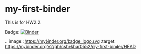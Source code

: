 # my-first-binder
This is for HW2.2.

Badge:
[![Binder](https://mybinder.org/badge_logo.svg)](https://mybinder.org/v2/gh/cshekhar0552/my-first-binder/HEAD)

.. image:: https://mybinder.org/badge_logo.svg
 :target: https://mybinder.org/v2/gh/cshekhar0552/my-first-binder/HEAD
 
